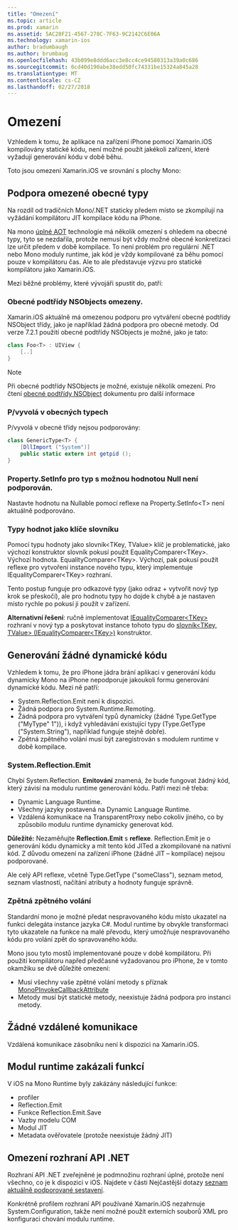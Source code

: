 ```yaml
---
title: "Omezení"
ms.topic: article
ms.prod: xamarin
ms.assetid: 5AC28F21-4567-278C-7F63-9C2142C6E06A
ms.technology: xamarin-ios
author: bradumbaugh
ms.author: brumbaug
ms.openlocfilehash: 43b099e8ddd6acc3e8cc4ce94580313a39a0c686
ms.sourcegitcommit: 6cd40d190abe38edd50fc74331be15324a845a28
ms.translationtype: MT
ms.contentlocale: cs-CZ
ms.lasthandoff: 02/27/2018
---
```

# <a name="limitations"></a>Omezení

Vzhledem k tomu, že aplikace na zařízení iPhone pomocí Xamarin.iOS kompilovány statické kódu, není možné použít jakékoli zařízení, které vyžadují generování kódu v době běhu.

Toto jsou omezení Xamarin.iOS ve srovnání s plochy Mono:

 <a name="Limited_Generics_Support" />


## <a name="limited-generics-support"></a>Podpora omezené obecné typy

Na rozdíl od tradičních Mono/.NET staticky předem místo se zkompilují na vyžádání kompilátoru JIT kompilace kódu na iPhone.

Na mono [úplné AOT](http://www.mono-project.com/AOT#Full_AOT) technologie má několik omezení s ohledem na obecné typy, tyto se nezdařila, protože nemusí být vždy možné obecné konkretizaci lze určit předem v době kompilace. To není problém pro regulární .NET nebo Mono moduly runtime, jak kód je vždy kompilované za běhu pomocí pouze v kompilátoru čas. Ale to ale představuje výzvu pro statické kompilátoru jako Xamarin.iOS.

Mezi běžné problémy, které vývojáři spustit do, patří:

 <a name="Generic_Subclasses_of_NSObjects_are_limited" />


### <a name="generic-subclasses-of-nsobjects-are-limited"></a>Obecné podtřídy NSObjects omezeny.

Xamarin.iOS aktuálně má omezenou podporu pro vytváření obecné podtřídy NSObject třídy, jako je například žádná podpora pro obecné metody. Od verze 7.2.1 použití obecné podtřídy NSObjects je možné, jako je tato:

```csharp
class Foo<T> : UIView {
    [..]
}
```

> [!NOTE]
> Při obecné podtřídy NSObjects je možné, existuje několik omezení. Pro čtení [obecné podtřídy NSObject](~/ios/internals/api-design/nsobject-generics.md) dokumentu pro další informace



### <a name="pinvokes-in-generic-types"></a>P/vyvolá v obecných typech

P/vyvolá v obecné třídy nejsou podporovány:

```csharp
class GenericType<T> {
    [DllImport ("System")]
    public static extern int getpid ();
}
```

 <a name="Property.SetInfo_on_a_Nullable_Type_is_not_supported" />


### <a name="propertysetinfo-on-a-nullable-type-is-not-supported"></a>Property.SetInfo pro typ s možnou hodnotou Null není podporován.

Nastavte hodnotu na Nullable pomocí reflexe na Property.SetInfo&lt;T&gt; není aktuálně podporováno.

 <a name="Value_types_as_Dictionary_Keys" />


### <a name="value-types-as-dictionary-keys"></a>Typy hodnot jako klíče slovníku

Pomocí typu hodnoty jako slovník&lt;TKey, TValue&gt; klíč je problematické, jako výchozí konstruktor slovník pokusí použít EqualityComparer&lt;TKey&gt;. Výchozí hodnota. EqualityComparer&lt;TKey&gt;. Výchozí, pak pokusí použít reflexe pro vytvoření instance nového typu, který implementuje IEqualityComparer&lt;TKey&gt; rozhraní.

Tento postup funguje pro odkazové typy (jako odraz + vytvořit nový typ krok se přeskočí), ale pro hodnotu typy ho dojde k chybě a je nastaven místo rychle po pokusí ji použít v zařízení.

 **Alternativní řešení**: ručně implementovat [IEqualityComparer&lt;TKey&gt; ](https://developer.xamarin.com/api/type/System.Collections.Generic.IEqualityComparer%601/) rozhraní v nový typ a poskytovat instance tohoto typu do [slovník&lt;TKey, TValue&gt; ](https://developer.xamarin.com/api/type/System.Collections.Generic.Dictionary%3CTKey,TValue%3E/) [(IEqualityComparer&lt;TKey&gt;)](https://developer.xamarin.com/api/type/System.Collections.Generic.IEqualityComparer%601/) konstruktor.


 <a name="No_Dynamic_Code_Generation" />


## <a name="no-dynamic-code-generation"></a>Generování žádné dynamické kódu

Vzhledem k tomu, že pro iPhone jádra brání aplikaci v generování kódu dynamicky Mono na iPhone nepodporuje jakoukoli formu generování dynamické kódu. Mezi ně patří:

-  System.Reflection.Emit není k dispozici.
-  Žádná podpora pro System.Runtime.Remoting.
-  Žádná podpora pro vytváření typů dynamicky (žádné Type.GetType ("MyType" 1")), i když vyhledávání existující typy (Type.GetType ("System.String"), například funguje stejně dobře). 
-  Zpětná zpětného volání musí být zaregistrován s modulem runtime v době kompilace.


 
 <a name="System.Reflection.Emit" />


### <a name="systemreflectionemit"></a>System.Reflection.Emit

Chybí System.Reflection. **Emitování** znamená, že bude fungovat žádný kód, který závisí na modulu runtime generování kódu. Patří mezi ně třeba:

-  Dynamic Language Runtime.
-  Všechny jazyky postavená na Dynamic Language Runtime.
-  Vzdálená komunikace na TransparentProxy nebo cokoliv jiného, co by způsobilo modulu runtime dynamicky generovat kód. 


 **Důležité:** Nezaměňujte **Reflection.Emit** s **reflexe**. Reflection.Emit je o generování kódu dynamicky a mít tento kód JITed a zkompilované na nativní kód. Z důvodu omezení na zařízení iPhone (žádné JIT – kompilace) nejsou podporované.

Ale celý API reflexe, včetně Type.GetType ("someClass"), seznam metod, seznam vlastností, načítání atributy a hodnoty funguje správně.

 
 <a name="Reverse_Callbacks" />


### <a name="reverse-callbacks"></a>Zpětná zpětného volání

Standardní mono je možné předat nespravovaného kódu místo ukazatel na funkci delegáta instance jazyka C#. Modul runtime by obvykle transformaci tyto ukazatele na funkce na malé převodu, který umožňuje nespravovaného kódu pro volání zpět do spravovaného kódu.

Mono jsou tyto mostů implementované pouze v době kompilátoru. Při použití kompilátoru napřed předčasné vyžadovanou pro iPhone, že v tomto okamžiku se dvě důležité omezení:

-  Musí všechny vaše zpětné volání metody s příznak [MonoPInvokeCallbackAttribute](https://developer.xamarin.com/api/type/MonoPInvokeCallbackAttribute/) 
-  Metody musí být statické metody, neexistuje žádná podpora pro instanci metody. 


 
 <a name="No_Remoting" />


## <a name="no-remoting"></a>Žádné vzdálené komunikace

Vzdálená komunikace zásobníku není k dispozici na Xamarin.iOS.


 <a name="Runtime_Disabled_Features" />


## <a name="runtime-disabled-features"></a>Modul runtime zakázali funkcí

V iOS na Mono Runtime byly zakázány následující funkce:

-  profiler
-  Reflection.Emit
-  Funkce Reflection.Emit.Save
-  Vazby modelu COM
-  Modul JIT
-  Metadata ověřovatele (protože neexistuje žádný JIT)


 <a name=".NET_API_Limitations" />


## <a name="net-api-limitations"></a>Omezení rozhraní API .NET

Rozhraní API .NET zveřejněné je podmnožinu rozhraní úplné, protože není všechno, co je k dispozici v iOS. Najdete v části Nejčastější dotazy [seznam aktuálně podporované sestavení](~/cross-platform/internals/available-assemblies.md).



Konkrétně profilem rozhraní API používané Xamarin.iOS nezahrnuje System.Configuration, takže není možné použít externích souborů XML pro konfiguraci chování modulu runtime.

